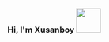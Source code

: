 ### Hi, I'm Xusanboy <img src="https://media.giphy.com/media/gM5qFksULw54NMWyry/giphy.gif" width="50px">
